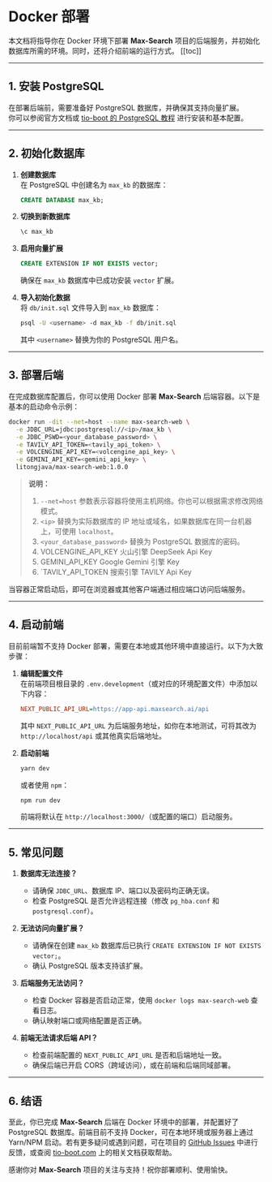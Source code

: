 # Docker 部署

本文档将指导你在 Docker 环境下部署 **Max-Search** 项目的后端服务，并初始化数据库所需的环境。同时，还将介绍前端的运行方式。
[[toc]]

---

## 1. 安装 PostgreSQL

在部署后端前，需要准备好 PostgreSQL 数据库，并确保其支持向量扩展。  
你可以参阅官方文档或 [tio-boot 的 PostgreSQL 教程](https://www.tio-boot.com/zh/41_postgresql/01.html) 进行安装和基本配置。

---

## 2. 初始化数据库

1. **创建数据库**  
   在 PostgreSQL 中创建名为 `max_kb` 的数据库：
   ```sql
   CREATE DATABASE max_kb;
   ```
2. **切换到新数据库**

   ```sql
   \c max_kb
   ```

3. **启用向量扩展**

   ```sql
   CREATE EXTENSION IF NOT EXISTS vector;
   ```

   确保在 `max_kb` 数据库中已成功安装 `vector` 扩展。

4. **导入初始化数据**  
   将 `db/init.sql` 文件导入到 `max_kb` 数据库：
   ```bash
   psql -U <username> -d max_kb -f db/init.sql
   ```
   其中 `<username>` 替换为你的 PostgreSQL 用户名。

---

## 3. 部署后端

在完成数据库配置后，你可以使用 Docker 部署 **Max-Search** 后端容器。以下是基本的启动命令示例：

```bash
docker run -dit --net=host --name max-search-web \
  -e JDBC_URL=jdbc:postgresql://<ip>/max_kb \
  -e JDBC_PSWD=<your_database_password> \
  -e TAVILY_API_TOKEN=<tavily_api_token> \
  -e VOLCENGINE_API_KEY=<volcengine_api_key> \
  -e GEMINI_API_KEY=<gemini_api_key> \
  litongjava/max-search-web:1.0.0
```

> **说明：**
>
> 1. `--net=host` 参数表示容器将使用主机网络。你也可以根据需求修改网络模式。
> 2. `<ip>` 替换为实际数据库的 IP 地址或域名，如果数据库在同一台机器上，可使用 `localhost`。
> 3. `<your_database_password>` 替换为 PostgreSQL 数据库的密码。
> 4. VOLCENGINE_API_KEY 火山引擎 DeepSeek Api Key
> 5. GEMINI_API_KEY Google Gemini 引擎 Key
> 6. `TAVILY_API_TOKEN 搜索引擎 TAVILY Api Key

当容器正常启动后，即可在浏览器或其他客户端通过相应端口访问后端服务。

---

## 4. 启动前端

目前前端暂不支持 Docker 部署，需要在本地或其他环境中直接运行。以下为大致步骤：

1. **编辑配置文件**  
   在前端项目根目录的 `.env.development`（或对应的环境配置文件）中添加以下内容：

   ```ini
   NEXT_PUBLIC_API_URL=https://app-api.maxsearch.ai/api
   ```

   其中 `NEXT_PUBLIC_API_URL` 为后端服务地址，如你在本地测试，可将其改为 `http://localhost/api` 或其他真实后端地址。

2. **启动前端**
   ```bash
   yarn dev
   ```
   或者使用 `npm`：
   ```bash
   npm run dev
   ```
   前端将默认在 `http://localhost:3000/`（或配置的端口）启动服务。

---

## 5. 常见问题

1. **数据库无法连接？**

   - 请确保 `JDBC_URL`、数据库 IP、端口以及密码均正确无误。
   - 检查 PostgreSQL 是否允许远程连接（修改 `pg_hba.conf` 和 `postgresql.conf`）。

2. **无法访问向量扩展？**

   - 请确保在创建 `max_kb` 数据库后已执行 `CREATE EXTENSION IF NOT EXISTS vector;`。
   - 确认 PostgreSQL 版本支持该扩展。

3. **后端服务无法访问？**

   - 检查 Docker 容器是否启动正常，使用 `docker logs max-search-web` 查看日志。
   - 确认映射端口或网络配置是否正确。

4. **前端无法请求后端 API？**
   - 检查前端配置的 `NEXT_PUBLIC_API_URL` 是否和后端地址一致。
   - 确保后端已开启 CORS（跨域访问），或在前端和后端同域部署。

---

## 6. 结语

至此，你已完成 **Max-Search** 后端在 Docker 环境中的部署，并配置好了 PostgreSQL 数据库。前端目前不支持 Docker，可在本地环境或服务器上通过 Yarn/NPM 启动。若有更多疑问或遇到问题，可在项目的 [GitHub Issues](https://github.com/litongjava/max-search/issues) 中进行反馈，或查阅 [tio-boot.com](https://www.tio-boot.com/) 上的相关文档获取帮助。

感谢你对 **Max-Search** 项目的关注与支持！祝你部署顺利、使用愉快。
